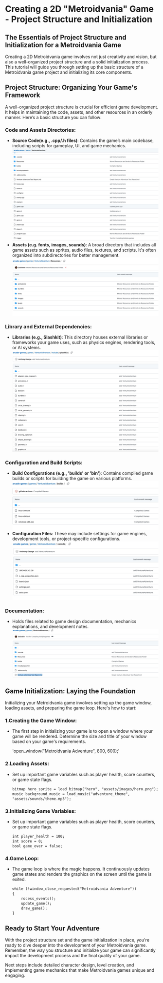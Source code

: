 # Creating a 2D "Metroidvania" Game - Project Structure and Initialization
## The Essentials of Project Structure and Initialization for a Metroidvania Game
Creating a 2D Metroidvania game involves not just creativity and vision, but also a well-organized project structure and a solid initialization process. This tutorial will guide you through setting up the basic structure of a Metroidvania game project and initializing its core components.

## Project Structure: Organizing Your Game's Framework
A well-organized project structure is crucial for efficient game development. It helps in maintaining the code, assets, and other resources in an orderly manner. Here’s a basic structure you can follow:

### Code and Assets Directories:
- **Source Code(e.g., .cpp/.h files)**: Contains the game’s main codebase, including scripts for gameplay, UI, and game mechanics.
![Source Example](images/src.jpg)
- **Assets (e.g. fonts, images, sounds)**: A broad directory that includes all game assets such as sprites, audio files, textures, and scripts. It's often organized into subdirectories for better management.
![Assets Example](images/assets.jpg)

### Library and External Dependencies:
- **Libraries (e.g., Slashkit)**: This directory houses external libraries or frameworks your game uses, such as physics engines, rendering tools, or AI systems.
![Libraries Example](images/lib.jpg)

### Configuration and Build Scripts:
- **Build Configurations (e.g., 'builds' or 'bin')**: Contains compiled game builds or scripts for building the game on various platforms.
![Build Example](images/bin.jpg)
- **Configuration Files**: These may include settings for game engines, development tools, or project-specific configurations.
![Configuration Example](images/config.jpg)

### Documentation:
- Holds files related to game design documentation, mechanics explanations, and development notes.
![Documentation Example](images/doc.jpg)

## Game Initialization: Laying the Foundation
Initializing your Metroidvania game involves setting up the game window, loading assets, and preparing the game loop. Here's how to start:

### 1.Creating the Game Window:
- The first step in initializing your game is to open a window where your game will be rendered. Determine the size and title of your window based on your game's requirements.

    'open_window("Metroidvania Adventure", 800, 600);'

### 2.Loading Assets:
- Set up important game variables such as player health, score counters, or game state flags.

    ```
    bitmap hero_sprite = load_bitmap("hero", "assets/images/hero.png");
    music background_music = load_music("adventure_theme", "assets/sounds/theme.mp3");
    ```

### 3.Initializing Game Variables:
- Set up important game variables such as player health, score counters, or game state flags.

    ```
    int player_health = 100;
    int score = 0;
    bool game_over = false; 
    ```

### 4.Game Loop:
- The game loop is where the magic happens. It continuously updates game states and renders the graphics on the screen until the game is exited.
    ```
    while (!window_close_requested("Metroidvania Adventure"))
    {
        rocess_events();
        update_game();
        draw_game();
    }
    ```

## Ready to Start Your Adventure
With the project structure set and the game initialization in place, you're ready to dive deeper into the development of your Metroidvania game. Remember, the way you structure and initialize your game can significantly impact the development process and the final quality of your game.

Next steps include detailed character design, level creation, and implementing game mechanics that make Metroidvania games unique and engaging.